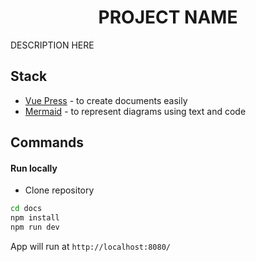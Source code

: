 <h1 align="center">PROJECT NAME</h1></a>

DESCRIPTION HERE

## Stack

- [Vue Press](https://vuepress.vuejs.org/guide/#how-it-works) - to create documents easily
- [Mermaid](https://mermaid-js.github.io/mermaid/#/) - to represent diagrams using text and code

## Commands

#### Run locally

- Clone repository

```sh
cd docs
npm install
npm run dev
```

App will run at `http://localhost:8080/`
